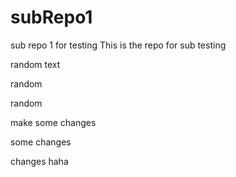 # subRepo1
sub repo 1 for testing
This is the repo for sub testing

random text

random

random

make some changes

some changes

changes haha


